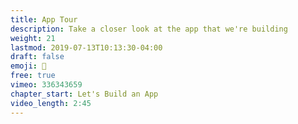 ```yaml
---
title: App Tour
description: Take a closer look at the app that we're building
weight: 21
lastmod: 2019-07-13T10:13:30-04:00
draft: false
emoji: 🎫
free: true
vimeo: 336343659
chapter_start: Let's Build an App
video_length: 2:45
---
```

